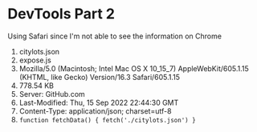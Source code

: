 # DevTools Part 2

Using Safari since I'm not able to see the information on Chrome

1. citylots.json
2. expose.js
3. Mozilla/5.0 (Macintosh; Intel Mac OS X 10_15_7) AppleWebKit/605.1.15 (KHTML, like Gecko) Version/16.3 Safari/605.1.15
4. 778.54 KB
5. Server: GitHub.com
6. Last-Modified: Thu, 15 Sep 2022 22:44:30 GMT
7. Content-Type: application/json; charset=utf-8
8. `function fetchData() {
  fetch('./citylots.json')
}`